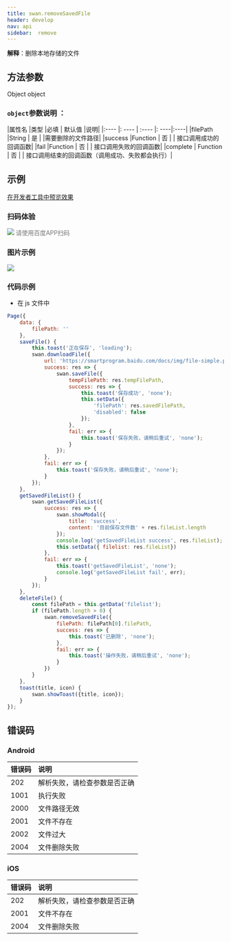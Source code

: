 ```yaml
---
title: swan.removeSavedFile
header: develop
nav: api
sidebar:  remove
---
```


 


**解释**：删除本地存储的文件
 

## 方法参数  

Object object

### `object`参数说明 ：

|属性名 |类型  |必填 | 默认值 |说明|
|:---- |: ---- | :---- |: ----|:----|
|filePath   |String  |  是  | |需要删除的文件路径|
|success   |Function  |  否  | | 接口调用成功的回调函数|
|fail  |Function  |  否 | |  接口调用失败的回调函数|
|complete   | Function   | 否 | | 接口调用结束的回调函数（调用成功、失败都会执行）|


## 示例

 <a href="swanide://fragment/daefd8793cdad26d655a6f6a18008cf61573630179945" title="在开发者工具中预览效果" target="_self">在开发者工具中预览效果</a>

### 扫码体验

<div class='scan-code-container'>
    <img src="https://b.bdstatic.com/miniapp/assets/images/doc_demo/fragment_removeSavedFile.png" class="demo-qrcode-image" />
    <font color=#777 12px>请使用百度APP扫码</font>
</div>

### 图片示例 

<div class="m-doc-custom-examples">
    <div class="m-doc-custom-examples-correct">
        <img src="https://b.bdstatic.com/miniapp/images/removeSavedFile.gif">
    </div>
    <div class="m-doc-custom-examples-correct">
        <img src=" ">
    </div>
    <div class="m-doc-custom-examples-correct">
        <img src=" ">
    </div>     
</div>

###  代码示例 




* 在 js 文件中

```js
Page({
    data: {
        filePath: ''
    },
    saveFile() {
        this.toast('正在保存', 'loading');
        swan.downloadFile({
            url: 'https://smartprogram.baidu.com/docs/img/file-simple.pdf',
            success: res => {
                swan.saveFile({
                    tempFilePath: res.tempFilePath,
                    success: res => {
                        this.toast('保存成功', 'none');
                        this.setData({
                            'filePath': res.savedFilePath,
                            'disabled': false
                        });
                    },
                    fail: err => {
                        this.toast('保存失败，请稍后重试', 'none');
                    }
                });
            },
            fail: err => {
                this.toast('保存失败，请稍后重试', 'none');
            }
        });
    },
    getSavedFileList() {
        swan.getSavedFileList({
            success: res => {
                swan.showModal({
                    title: 'success',
                    content: '目前保存文件数' + res.fileList.length
                });
                console.log('getSavedFileList success', res.fileList);
                this.setData({ filelist: res.fileList})
            },
            fail: err => {
                this.toast('getSavedFileList', 'none');
                console.log('getSavedFileList fail', err);
            }
        });
    },
    deleteFile() {
        const filePath = this.getData('filelist');
        if (filePath.length > 0) {
            swan.removeSavedFile({
                filePath: filePath[0].filePath,
                success: res => {
                    this.toast('已删除', 'none');
                },
                fail: err => {
                    this.toast('操作失败，请稍后重试', 'none');
                }
            })
        }
    },
    toast(title, icon) {
        swan.showToast({title, icon});
    }
});
```

##  错误码

### Android

|错误码|说明|
|:--|:--|
|202|解析失败，请检查参数是否正确   |
|1001|执行失败|
|2000|文件路径无效|
|2001|文件不存在|
|2002|文件过大|
|2004|文件删除失败|

### iOS

|错误码|说明|
|:--|:--|
|202|解析失败，请检查参数是否正确   |
|2001|文件不存在|
|2004|文件删除失败|



